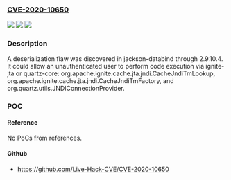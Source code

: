 ### [CVE-2020-10650](https://cve.mitre.org/cgi-bin/cvename.cgi?name=CVE-2020-10650)
![](https://img.shields.io/static/v1?label=Product&message=n%2Fa&color=blue)
![](https://img.shields.io/static/v1?label=Version&message=%3F%20n%2Fa%20&color=brighgreen)
![](https://img.shields.io/static/v1?label=Vulnerability&message=n%2Fa&color=brighgreen)

### Description

A deserialization flaw was discovered in jackson-databind through 2.9.10.4. It could allow an unauthenticated user to perform code execution via ignite-jta or quartz-core: org.apache.ignite.cache.jta.jndi.CacheJndiTmLookup, org.apache.ignite.cache.jta.jndi.CacheJndiTmFactory, and org.quartz.utils.JNDIConnectionProvider.

### POC

#### Reference
No PoCs from references.

#### Github
- https://github.com/Live-Hack-CVE/CVE-2020-10650

